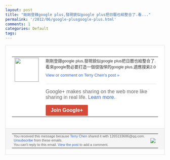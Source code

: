```yaml
---
layout: post
title: "剛剛登錄google plus,發現貌似google plus把日曆也給整合了.看..."
permalink: '/2012/06/google-plusgoogle-plus.html'
comments: 1
categories: Default
tags: 
---
```

<div style="border:solid 1px #dfdfdf;color:#686868;font:13px Arial"><div style="background-color:#fff;padding:20px;"><table cellpadding="0" cellspacing="0"><tr><td style="padding-right:15px;vertical-align:top"><a href="https://plus.google.com/_/notifications/ngemlink?&amp;emid=CKi5i8uS8LACFSSs5Qodz0AAAA&amp;path=%2F108643996575278738906&amp;dt=1340859419388"><img height="75" src="https://lh3.googleusercontent.com/-KKRGTyJ5Bl0/AAAAAAAAAAI/AAAAAAAAEEY/jllxqER5dCk/s75-c-k-a/photo.jpg" style="border:solid 1px #cccccc;" width="75"/></a></td><td style="width:578px;color:#333;font:13px Arial;vertical-align:top;"><div style="padding-bottom:10px">剛剛登錄google plus,發現貌似google plus把日曆也給整合了.看來googl<wbr/>e勢必要打造一個很強悍的google plus,適應搜索2.0</div><a href="https://plus.google.com/_/notifications/ngemlink?&amp;emid=CKi5i8uS8LACFSSs5Qodz0AAAA&amp;path=%2F108643996575278738906%2Fposts%2F2CFffxNaRds%3Fgpinv%3DAMIXal8qruTr6yJia4jGmhFnlTuG0R_cAnavsLXomMttCBqx8j_MLpajDKKmPts_81A_Z03s0GVF89IfmZEsdHVAr4Z4q4EqNeMxv0miW0y_jU9V15qFcmo&amp;dt=1340859419388" style="color:#3366CC;text-decoration:none;">View or comment on Terry Chen's post »</a><div style="margin-top:20px;border-top:solid 1px #dfdfdf"><div style="padding:15px 0;color:#686868;font:16px Arial;">Google+ makes sharing on the web more like sharing in real life. <a href="http://www.google.com/+/learnmore/" style="color:#3366CC;text-decoration:none;">Learn more</a>.</div><a href="https://plus.google.com/_/notifications/ngemlink?&amp;emid=CKi5i8uS8LACFSSs5Qodz0AAAA&amp;path=%2F%3Fgpinv%3DAMIXal8qruTr6yJia4jGmhFnlTuG0R_cAnavsLXomMttCBqx8j_MLpajDKKmPts_81A_Z03s0GVF89IfmZEsdHVAr4Z4q4EqNeMxv0miW0y_jU9V15qFcmo&amp;dt=1340859419388" style="display:inline-block;padding:7px 15px;background-color:#d44b38; color:#fff;font-size:16px; font-weight:bold;border-radius:2px;-webkit-border-radius:2px; -moz-border-radius:2px;border:solid 1px #c43b28; white-space:nowrap;text-decoration:none">Join Google+</a></div></td></tr></table></div><div style="border-top:solid 1px #dfdfdf;padding:0 20px; background-color:#f5f5f5"><table cellpadding="0" cellspacing="0" style="height:50px"><tbody><tr><td style="vertical-align:middle;width:100%; color:#636363;font:11px Arial; line-height:120%">You received this message because <a href="https://plus.google.com/_/notifications/ngemlink?&amp;emid=CKi5i8uS8LACFSSs5Qodz0AAAA&amp;path=%2F108643996575278738906%3Fgpinv%3DAMIXal8qruTr6yJia4jGmhFnlTuG0R_cAnavsLXomMttCBqx8j_MLpajDKKmPts_81A_Z03s0GVF89IfmZEsdHVAr4Z4q4EqNeMxv0miW0y_jU9V15qFcmo&amp;dt=1340859419388" style="color:#3366CC;text-decoration:none;">Terry Chen</a> shared it with 1265133686@qq.com. <a href="https://plus.google.com/_/notifications/ngemlink?&amp;emid=CKi5i8uS8LACFSSs5Qodz0AAAA&amp;path=%2F_%2Fnonplus%2Femailsettings%3Fgpinv%3DAMIXal8qruTr6yJia4jGmhFnlTuG0R_cAnavsLXomMttCBqx8j_MLpajDKKmPts_81A_Z03s0GVF89IfmZEsdHVAr4Z4q4EqNeMxv0miW0y_jU9V15qFcmo%26est%3DADH5u8WExkgL8NkyYHK0DTLOpLgTWzUckr0beCccM5-QT7DxwWr9xr3mpB-TsGPcDW--0GMfBx_yAoY7CIIlasHU4nSGF-ha3_R6ZOwICeiNzljkyTHRQ8EYPzGRSlX-7bZlm2yMkcii&amp;dt=1340859419388" style="color:#3366CC;text-decoration:none;">Unsubscribe</a> from these emails.<br/>You can't reply to this email. <a href="https://plus.google.com/_/notifications/ngemlink?&amp;emid=CKi5i8uS8LACFSSs5Qodz0AAAA&amp;path=%2F108643996575278738906%2Fposts%2F2CFffxNaRds%3Fgpinv%3DAMIXal8qruTr6yJia4jGmhFnlTuG0R_cAnavsLXomMttCBqx8j_MLpajDKKmPts_81A_Z03s0GVF89IfmZEsdHVAr4Z4q4EqNeMxv0miW0y_jU9V15qFcmo&amp;dt=1340859419388" style="color:#3366CC;text-decoration:none;">View the post</a> to add a comment.<br/></td><td><img src="https://ssl.gstatic.com/s2/oz/images/notifications/logo/google-plus-6617a72bb36cc548861652780c9e6ff1.png"/></td></tr></tbody></table></div></div>
